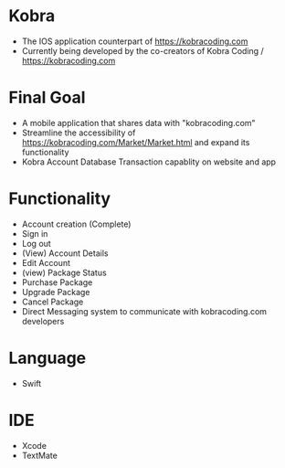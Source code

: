 # Kobra

- The IOS application counterpart of https://kobracoding.com
- Currently being developed by the co-creators of Kobra Coding / https://kobracoding.com

# Final Goal

- A mobile application that shares data with "kobracoding.com"
- Streamline the accessibility of https://kobracoding.com/Market/Market.html and expand its functionality
- Kobra Account Database Transaction capablity on website and app

# Functionality 

- Account creation (Complete)
- Sign in
- Log out
- (View) Account Details
- Edit Account
- (view) Package Status
- Purchase Package
- Upgrade Package
- Cancel Package
- Direct Messaging system to communicate with kobracoding.com developers

# Language

- Swift

# IDE

- Xcode
- TextMate

